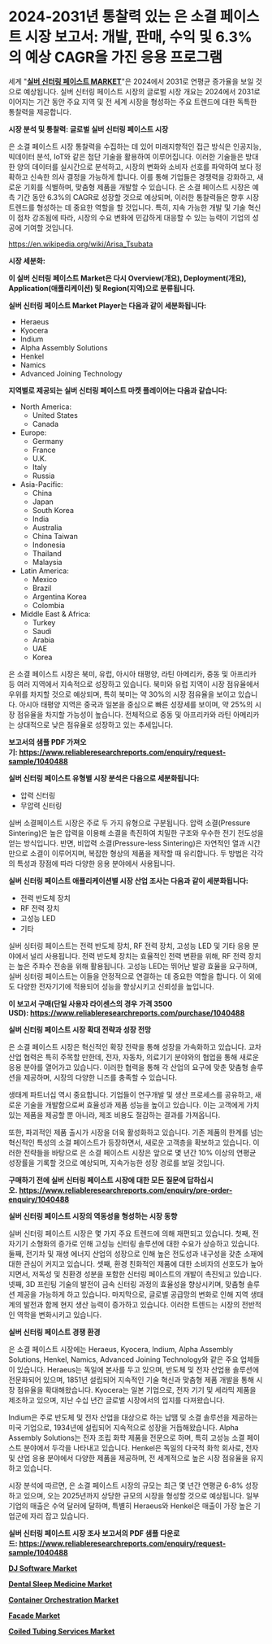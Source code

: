<p><h1>2024-2031년 통찰력 있는 은 소결 페이스트 시장 보고서: 개발, 판매, 수익 및 6.3%의 예상 CAGR을 가진 응용 프로그램</h1></p><p>세계 "<strong><a href="https://www.reliableresearchreports.com/silver-sintering-paste-r1040488?utm_campaign=105&utm_medium=8&utm_source=Github&utm_content=ia&utm_term=23112024&utm_id=silver-sintering-paste">실버 신터링 페이스트 MARKET</a></strong>"은 2024에서 2031로 연평균 증가율을 보일 것으로 예상됩니다. 실버 신터링 페이스트 시장의 글로벌 시장 개요는 2024에서 2031로 이어지는 기간 동안 주요 지역 및 전 세계 시장을 형성하는 주요 트렌드에 대한 독특한 통찰력을 제공합니다.</p>
<p><strong>시장 분석 및 통찰력: 글로벌 실버 신터링 페이스트 시장</strong></p>
<p><p>은 소결 페이스트 시장 통찰력을 수집하는 데 있어 미래지향적인 접근 방식은 인공지능, 빅데이터 분석, IoT와 같은 첨단 기술을 활용하여 이루어집니다. 이러한 기술들은 방대한 양의 데이터를 실시간으로 분석하고, 시장의 변화와 소비자 선호를 파악하여 보다 정확하고 신속한 의사 결정을 가능하게 합니다. 이를 통해 기업들은 경쟁력을 강화하고, 새로운 기회를 식별하며, 맞춤형 제품을 개발할 수 있습니다. 은 소결 페이스트 시장은 예측 기간 동안 6.3%의 CAGR로 성장할 것으로 예상되며, 이러한 통찰력들은 향후 시장 트렌드를 형성하는 데 중요한 역할을 할 것입니다. 특히, 지속 가능한 개발 및 기술 혁신이 점차 강조됨에 따라, 시장의 수요 변화에 민감하게 대응할 수 있는 능력이 기업의 성공에 기여할 것입니다.</p></p>
<p><a href="%7CAUTHORITHY_DOMAIN_URL%7C?utm_campaign=105&utm_medium=8&utm_source=Github&utm_content=ia&utm_term=23112024&utm_id=silver-sintering-paste">https://en.wikipedia.org/wiki/Arisa_Tsubata</a></p>
<p><strong>시장 세분화:</strong></p>
<p><strong>이 실버 신터링 페이스트 Market은 다시 Overview(개요), Deployment(개요), Application(애플리케이션) 및 Region(지역)으로 분류됩니다.</strong></p>
<p><strong>실버 신터링 페이스트 Market Player는 다음과 같이 세분화됩니다:</strong></p>
<p><ul><li>Heraeus</li><li>Kyocera</li><li>Indium</li><li>Alpha Assembly Solutions</li><li>Henkel</li><li>Namics</li><li>Advanced Joining Technology</li></ul></p>
<p><strong>지역별로 제공되는 실버 신터링 페이스트 마켓 플레이어는 다음과 같습니다:</strong></p>
<p><ul>
    <li>
        North America:
        <ul>
            <li>United States</li>
            <li>Canada</li>
        </ul>
    </li>
    <li>
        Europe:
        <ul>
            <li>Germany</li>
            <li>France</li>
            <li>U.K.</li>
            <li>Italy</li>
            <li>Russia</li>
        </ul>
    </li>
    <li>
        Asia-Pacific:
        <ul>
            <li>China</li>
            <li>Japan</li>
            <li>South Korea</li>
            <li>India</li>
            <li>Australia</li>
            <li>China Taiwan</li>
            <li>Indonesia</li>
            <li>Thailand</li>
            <li>Malaysia</li>
        </ul>
    </li>
    <li>
        Latin America:
        <ul>
            <li>Mexico</li>
            <li>Brazil</li>
            <li>Argentina Korea</li>
            <li>Colombia</li>
        </ul>
    </li>
    <li>
        Middle East & Africa:
        <ul>
            <li>Turkey</li>
            <li>Saudi</li>
            <li>Arabia</li>
            <li>UAE</li>
            <li>Korea</li>
        </ul>
    </li>
    </ul></p>
<p><p>은 소결 페이스트 시장은 북미, 유럽, 아시아 태평양, 라틴 아메리카, 중동 및 아프리카 등 여러 지역에서 지속적으로 성장하고 있습니다. 북미와 유럽 지역이 시장 점유율에서 우위를 차지할 것으로 예상되며, 특히 북미는 약 30%의 시장 점유율을 보이고 있습니다. 아시아 태평양 지역은 중국과 일본을 중심으로 빠른 성장세를 보이며, 약 25%의 시장 점유율을 차지할 가능성이 높습니다. 전체적으로 중동 및 아프리카와 라틴 아메리카는 상대적으로 낮은 점유율로 성장하고 있는 추세입니다.</p></p>
<p><strong>보고서의 샘플 PDF 가져오기:&nbsp;<a href="https://www.reliableresearchreports.com/enquiry/request-sample/1040488?utm_campaign=105&utm_medium=8&utm_source=Github&utm_content=ia&utm_term=23112024&utm_id=silver-sintering-paste">https://www.reliableresearchreports.com/enquiry/request-sample/1040488</a></strong></p>
<p><strong>실버 신터링 페이스트 유형별 시장 분석은 다음으로 세분화됩니다:</strong></p>
<p><ul><li>압력 신터링</li><li>무압력 신터링</li></ul></p>
<p><p>실버 소결페이스트 시장은 주로 두 가지 유형으로 구분됩니다. 압력 소결(Pressure Sintering)은 높은 압력을 이용해 소결을 촉진하여 치밀한 구조와 우수한 전기 전도성을 얻는 방식입니다. 반면, 비압력 소결(Pressure-less Sintering)은 자연적인 열과 시간만으로 소결이 이루어지며, 복잡한 형상의 제품을 제작할 때 유리합니다. 두 방법은 각각의 특성과 장점에 따라 다양한 응용 분야에서 사용됩니다.</p></p>
<p><strong>실버 신터링 페이스트 애플리케이션별 시장 산업 조사는 다음과 같이 세분화됩니다:</strong></p>
<p><ul><li>전력 반도체 장치</li><li>RF 전력 장치</li><li>고성능 LED</li><li>기타</li></ul></p>
<p><p>실버 싱터링 페이스트는 전력 반도체 장치, RF 전력 장치, 고성능 LED 및 기타 응용 분야에서 널리 사용됩니다. 전력 반도체 장치는 효율적인 전력 변환을 위해, RF 전력 장치는 높은 주파수 전송을 위해 활용됩니다. 고성능 LED는 뛰어난 발광 효율을 요구하며, 실버 싱터링 페이스트는 이들을 안정적으로 연결하는 데 중요한 역할을 합니다. 이 외에도 다양한 전자기기에 적용되어 성능을 향상시키고 신뢰성을 높입니다.</p></p>
<p><strong>이 보고서 구매(단일 사용자 라이센스의 경우 가격 3500 USD):&nbsp;<a href="https://www.reliableresearchreports.com/purchase/1040488?utm_campaign=105&utm_medium=8&utm_source=Github&utm_content=ia&utm_term=23112024&utm_id=silver-sintering-paste">https://www.reliableresearchreports.com/purchase/1040488</a></strong></p>
<p><strong>실버 신터링 페이스트 시장 확대 전략과 성장 전망</strong></p>
<p><p>은 소결 페이스트 시장은 혁신적인 확장 전략을 통해 성장을 가속화하고 있습니다. 교차 산업 협력은 특히 주목할 만한데, 전자, 자동차, 의료기기 분야와의 협업을 통해 새로운 응용 분야를 열어가고 있습니다. 이러한 협력을 통해 각 산업의 요구에 맞춘 맞춤형 솔루션을 제공하며, 시장의 다양한 니즈를 충족할 수 있습니다.</p><p>생태계 파트너십 역시 중요합니다. 기업들이 연구개발 및 생산 프로세스를 공유하고, 새로운 기술을 개발함으로써 효율성과 제품 성능을 높이고 있습니다. 이는 고객에게 가치 있는 제품을 제공할 뿐 아니라, 제조 비용도 절감하는 결과를 가져옵니다.</p><p>또한, 파괴적인 제품 출시가 시장을 더욱 활성화하고 있습니다. 기존 제품의 한계를 넘는 혁신적인 특성의 소결 페이스트가 등장하면서, 새로운 고객층을 확보하고 있습니다. 이러한 전략들을 바탕으로 은 소결 페이스트 시장은 앞으로 몇 년간 10% 이상의 연평균 성장률을 기록할 것으로 예상되며, 지속가능한 성장 경로를 보일 것입니다.</p></p>
<p><strong>구매하기 전에 실버 신터링 페이스트 시장에 대한 모든 질문에 답하십시오.&nbsp;<a href="https://www.reliableresearchreports.com/enquiry/pre-order-enquiry/1040488?utm_campaign=105&utm_medium=8&utm_source=Github&utm_content=ia&utm_term=23112024&utm_id=silver-sintering-paste">https://www.reliableresearchreports.com/enquiry/pre-order-enquiry/1040488</a></strong><strong></strong></p>
<p><strong>실버 신터링 페이스트 시장의 역동성을 형성하는 시장 동향</strong></p>
<p><p>실버 신터링 페이스트 시장은 몇 가지 주요 트렌드에 의해 재편되고 있습니다. 첫째, 전자기기 소형화의 증가로 인해 고성능 신터링 솔루션에 대한 수요가 상승하고 있습니다. 둘째, 전기차 및 재생 에너지 산업의 성장으로 인해 높은 전도성과 내구성을 갖춘 소재에 대한 관심이 커지고 있습니다. 셋째, 환경 친화적인 제품에 대한 소비자의 선호도가 높아지면서, 저독성 및 친환경 성분을 포함한 신터링 페이스트의 개발이 촉진되고 있습니다. 넷째, 3D 프린팅 기술의 발전이 금속 신터링 과정의 효율성을 향상시키며, 맞춤형 솔루션 제공을 가능하게 하고 있습니다. 마지막으로, 글로벌 공급망의 변화로 인해 지역 생태계의 발전과 함께 현지 생산 능력이 증가하고 있습니다. 이러한 트렌드는 시장의 전반적인 역학을 변화시키고 있습니다.</p></p>
<p><strong>실버 신터링 페이스트 경쟁 환경</strong></p>
<p><p>은 소결 페이스트 시장에는 Heraeus, Kyocera, Indium, Alpha Assembly Solutions, Henkel, Namics, Advanced Joining Technology와 같은 주요 업체들이 있습니다. Heraeus는 독일에 본사를 두고 있으며, 반도체 및 전자 산업용 솔루션에 전문화되어 있으며, 1851년 설립되어 지속적인 기술 혁신과 맞춤형 제품 개발을 통해 시장 점유율을 확대해왔습니다. Kyocera는 일본 기업으로, 전자 기기 및 세라믹 제품을 제조하고 있으며, 지난 수십 년간 글로벌 시장에서의 입지를 다져왔습니다.</p><p>Indium은 주로 반도체 및 전자 산업을 대상으로 하는 납땜 및 소결 솔루션을 제공하는 미국 기업으로, 1934년에 설립되어 지속적으로 성장을 거듭해왔습니다. Alpha Assembly Solutions는 전자 조립 화학 제품을 전문으로 하며, 특히 고성능 소결 페이스트 분야에서 두각을 나타내고 있습니다. Henkel은 독일의 다국적 화학 회사로, 전자 및 산업 응용 분야에서 다양한 제품을 제공하며, 전 세계적으로 높은 시장 점유율을 유지하고 있습니다.</p><p>시장 분석에 따르면, 은 소결 페이스트 시장의 규모는 최근 몇 년간 연평균 6-8% 성장하고 있으며, 오는 2025년까지 상당한 규모의 시장을 형성할 것으로 예상됩니다. 일부 기업의 매출은 수억 달러에 달하며, 특별히 Heraeus와 Henkel은 매출이 가장 높은 기업군에 자리 잡고 있습니다.</p></p>
<p><strong>실버 신터링 페이스트 시장 조사 보고서의 PDF 샘플 다운로드:&nbsp;<a href="https://www.reliableresearchreports.com/enquiry/request-sample/1040488?utm_campaign=105&utm_medium=8&utm_source=Github&utm_content=ia&utm_term=23112024&utm_id=silver-sintering-paste">https://www.reliableresearchreports.com/enquiry/request-sample/1040488</a></strong></p>
<p><strong><p><a href="https://issuu.com/reportprime-2/docs/dj-software-market-size-2030.pptx_3e470497265703?utm_campaign=105&utm_medium=8&utm_source=Github&utm_content=ia&utm_term=23112024&utm_id=silver-sintering-paste">DJ Software Market</a></p><p><a href="https://github.com/SamiaHussain82/Market-Research-Report-List-1/blob/main/dental-sleep-medicine-market.md?utm_campaign=105&utm_medium=8&utm_source=Github&utm_content=ia&utm_term=23112024&utm_id=silver-sintering-paste">Dental Sleep Medicine Market</a></p><p><a href="https://www.linkedin.com/pulse/container-orchestration-market-report-marketanalysis-betterdecision-making-zpsmf?utm_campaign=105&utm_medium=8&utm_source=Github&utm_content=ia&utm_term=23112024&utm_id=silver-sintering-paste">Container Orchestration Market</a></p><p><a href="https://www.linkedin.com/pulse/facade-market-overview-significant-growth-potential-114-hrnte?utm_campaign=105&utm_medium=8&utm_source=Github&utm_content=ia&utm_term=23112024&utm_id=silver-sintering-paste">Facade Market</a></p><p><a href="https://issuu.com/reportprime-2/docs/coiled-tubing-services-market-size-_affcd6aa372220?utm_campaign=105&utm_medium=8&utm_source=Github&utm_content=ia&utm_term=23112024&utm_id=silver-sintering-paste">Coiled Tubing Services Market</a></p></strong></p>